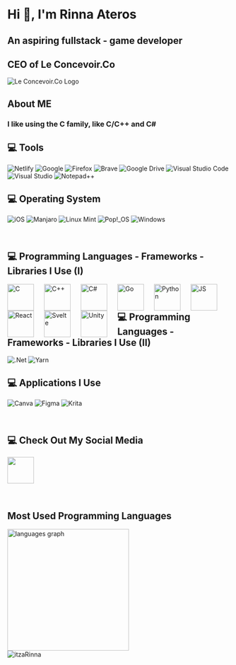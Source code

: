 # Hi 👋, I'm Rinna Ateros
## An aspiring fullstack - game developer
## CEO of Le Concevoir.Co

![Le Concevoir.Co Logo](https://github.com/itzaRinna/itzaRinna/blob/main/Lcc.jpg)

## About ME
### I like using the C family, like C/C++ and C#

## 💻 Tools
![Netlify](https://img.shields.io/badge/netlify-%23000000.svg?style=for-the-badge&logo=netlify&logoColor=#00C7B7)
![Google](https://img.shields.io/badge/google-4285F4?style=for-the-badge&logo=google&logoColor=white)
![Firefox](https://img.shields.io/badge/Firefox-FF7139?style=for-the-badge&logo=Firefox-Browser&logoColor=white)
![Brave](https://img.shields.io/badge/Brave-FB542B?style=for-the-badge&logo=Brave&logoColor=white)
![Google Drive](https://img.shields.io/badge/Google%20Drive-4285F4?style=for-the-badge&logo=googledrive&logoColor=white)
![Visual Studio Code](https://img.shields.io/badge/Visual%20Studio%20Code-0078d7.svg?style=for-the-badge&logo=visual-studio-code&logoColor=white)
![Visual Studio](https://img.shields.io/badge/Visual%20Studio-5C2D91.svg?style=for-the-badge&logo=visual-studio&logoColor=white)
![Notepad++](https://img.shields.io/badge/Notepad++-90E59A.svg?style=for-the-badge&logo=notepad%2b%2b&logoColor=black)

## 💻 Operating System
![iOS](https://img.shields.io/badge/iOS-000000?style=for-the-badge&logo=ios&logoColor=white)
![Manjaro](https://img.shields.io/badge/Manjaro-35BF5C?style=for-the-badge&logo=Manjaro&logoColor=white)
![Linux Mint](https://img.shields.io/badge/Linux%20Mint-87CF3E?style=for-the-badge&logo=Linux%20Mint&logoColor=white)
![Pop!\_OS](https://img.shields.io/badge/Pop!_OS-48B9C7?style=for-the-badge&logo=Pop!_OS&logoColor=white)
![Windows](https://img.shields.io/badge/Windows-0078D6?style=for-the-badge&logo=windows&logoColor=white)

<br>

## 💻 Programming Languages - Frameworks - Libraries I Use (I)
<img align="left" alt="C" width="60px" style="padding-right:20px;" src="https://cdn.jsdelivr.net/gh/devicons/devicon@latest/icons/c/c-original.svg" />
<img align="left" alt="C++" width="60px" style="padding-right:20px;" src="https://cdn.jsdelivr.net/gh/devicons/devicon@latest/icons/cplusplus/cplusplus-original.svg" />
<img align="left" alt="C#" width="60px" style="padding-right:20px;" src="https://cdn.jsdelivr.net/gh/devicons/devicon@latest/icons/csharp/csharp-original.svg" />
<img align="left" alt="Go" width="60px" style="padding-right:20px;" src="https://cdn.jsdelivr.net/gh/devicons/devicon@latest/icons/go/go-original.svg" />
<img align="left" alt="Python" width="60px" style="padding-right:20px;" src="https://cdn.jsdelivr.net/gh/devicons/devicon/icons/python/python-original.svg" />
<img align="left" alt="JS" width="60px" style="padding-right:20px;" src="https://cdn.jsdelivr.net/gh/devicons/devicon/icons/javascript/javascript-original.svg" />
<img align="left" alt="React" width="60px" style="padding-right:20px;" src="https://cdn.jsdelivr.net/gh/devicons/devicon@latest/icons/react/react-original.svg" />
<img align="left" alt="Svelte" width="60px" style="padding-right:20px;" src="https://cdn.jsdelivr.net/gh/devicons/devicon@latest/icons/svelte/svelte-original.svg" />
<img align="left" alt="Unity" width="60px" style="padding-right:20px;" src="https://cdn.jsdelivr.net/gh/devicons/devicon@latest/icons/unity/unity-original.svg" />

##                                 
##                                                                 
                                

## 💻 Programming Languages - Frameworks - Libraries I Use (II)
![.Net](https://img.shields.io/badge/.NET-5C2D91?style=for-the-badge&logo=.net&logoColor=white)
![Yarn](https://img.shields.io/badge/yarn-%232C8EBB.svg?style=for-the-badge&logo=yarn&logoColor=white)

## 💻 Applications I Use
![Canva](https://img.shields.io/badge/Canva-%2300C4CC.svg?style=for-the-badge&logo=Canva&logoColor=white)
![Figma](https://img.shields.io/badge/figma-%23F24E1E.svg?style=for-the-badge&logo=figma&logoColor=white)
![Krita](https://img.shields.io/badge/Krita-203759?style=for-the-badge&logo=krita&logoColor=EEF37B)

<br>

## 💻 Check Out My Social Media

<a href="https://www.linkedin.com/in/rinna-ateros-197922253"><img width="60px" src="https://cdn.jsdelivr.net/gh/devicons/devicon/icons/linkedin/linkedin-original.svg" /></a>

<br>

## Most Used Programming Languages
<div><img src="https://github-readme-stats.vercel.app/api/top-langs?locale=en&hide_title=true&layout=compact&card_width=500&langs_count=18&theme=jolly&hide_border=true&username=itzaRinna&hide=html,css,yacc,scss,makefile,scala,supercollider,cmake,svelte,dockerfile" height="275" alt="languages graph"  /></div>

<div><img align="center" src="https://github-readme-streak-stats.herokuapp.com/?user=itzaRinna&theme=jolly&hide_border=true" alt="itzaRinna" /></div>
